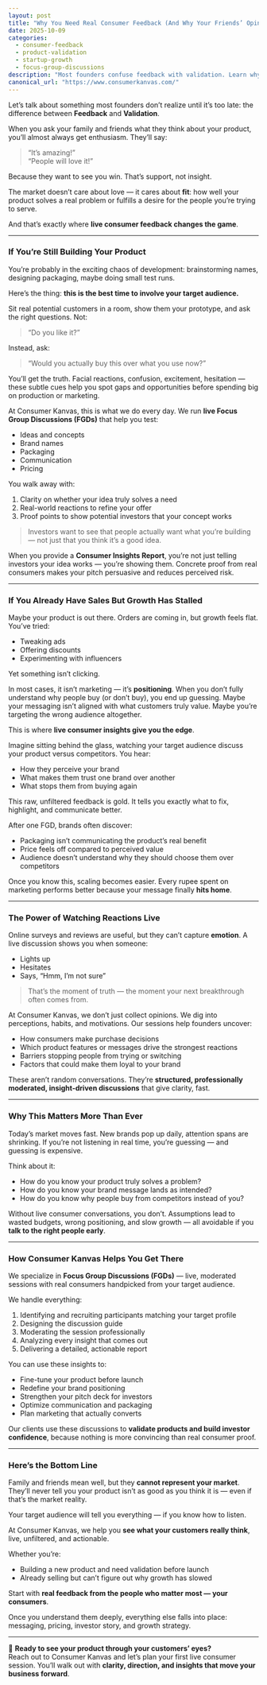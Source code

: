 ```yaml
---
layout: post
title: "Why You Need Real Consumer Feedback (And Why Your Friends’ Opinions Don’t Count)"
date: 2025-10-09
categories: 
  - consumer-feedback
  - product-validation
  - startup-growth
  - focus-group-discussions
description: "Most founders confuse feedback with validation. Learn why real-time consumer insights not friends’ opinions are the key to building, scaling, and positioning your product for growth and investor confidence."
canonical_url: "https://www.consumerkanvas.com/"
---
```


Let’s talk about something most founders don’t realize until it’s too late: the difference between **Feedback** and **Validation**.

When you ask your family and friends what they think about your product, you’ll almost always get enthusiasm. They’ll say:

> “It’s amazing!”  
> “People will love it!”

Because they want to see you win. That’s support, not insight.  

The market doesn’t care about love — it cares about **fit**: how well your product solves a real problem or fulfills a desire for the people you’re trying to serve.  

And that’s exactly where **live consumer feedback changes the game**.

---

### If You’re Still Building Your Product

You’re probably in the exciting chaos of development: brainstorming names, designing packaging, maybe doing small test runs.  

Here’s the thing: **this is the best time to involve your target audience.**

Sit real potential customers in a room, show them your prototype, and ask the right questions. Not:

> “Do you like it?”  

Instead, ask:

> “Would you actually buy this over what you use now?”  

You’ll get the truth. Facial reactions, confusion, excitement, hesitation — these subtle cues help you spot gaps and opportunities before spending big on production or marketing.

At Consumer Kanvas, this is what we do every day. We run **live Focus Group Discussions (FGDs)** that help you test:

- Ideas and concepts  
- Brand names  
- Packaging  
- Communication  
- Pricing  

You walk away with:

1. Clarity on whether your idea truly solves a need  
2. Real-world reactions to refine your offer  
3. Proof points to show potential investors that your concept works  

> Investors want to see that people actually want what you’re building — not just that you think it’s a good idea.

When you provide a **Consumer Insights Report**, you’re not just telling investors your idea works — you’re showing them. Concrete proof from real consumers makes your pitch persuasive and reduces perceived risk.  

---

### If You Already Have Sales But Growth Has Stalled

Maybe your product is out there. Orders are coming in, but growth feels flat. You’ve tried:

- Tweaking ads  
- Offering discounts  
- Experimenting with influencers  

Yet something isn’t clicking.  

In most cases, it isn’t marketing — it’s **positioning**. When you don’t fully understand why people buy (or don’t buy), you end up guessing. Maybe your messaging isn’t aligned with what customers truly value. Maybe you’re targeting the wrong audience altogether.  

This is where **live consumer insights give you the edge**.  

Imagine sitting behind the glass, watching your target audience discuss your product versus competitors. You hear:

- How they perceive your brand  
- What makes them trust one brand over another  
- What stops them from buying again  

This raw, unfiltered feedback is gold. It tells you exactly what to fix, highlight, and communicate better.

After one FGD, brands often discover:

- Packaging isn’t communicating the product’s real benefit  
- Price feels off compared to perceived value  
- Audience doesn’t understand why they should choose them over competitors  

Once you know this, scaling becomes easier. Every rupee spent on marketing performs better because your message finally **hits home**.  

---

### The Power of Watching Reactions Live

Online surveys and reviews are useful, but they can’t capture **emotion**. A live discussion shows you when someone:

- Lights up  
- Hesitates  
- Says, “Hmm, I’m not sure”  

> That’s the moment of truth — the moment your next breakthrough often comes from.

At Consumer Kanvas, we don’t just collect opinions. We dig into perceptions, habits, and motivations. Our sessions help founders uncover:

- How consumers make purchase decisions  
- Which product features or messages drive the strongest reactions  
- Barriers stopping people from trying or switching  
- Factors that could make them loyal to your brand  

These aren’t random conversations. They’re **structured, professionally moderated, insight-driven discussions** that give clarity, fast.

---

### Why This Matters More Than Ever

Today’s market moves fast. New brands pop up daily, attention spans are shrinking. If you’re not listening in real time, you’re guessing — and guessing is expensive.  

Think about it:

- How do you know your product truly solves a problem?  
- How do you know your brand message lands as intended?  
- How do you know why people buy from competitors instead of you?  

Without live consumer conversations, you don’t. Assumptions lead to wasted budgets, wrong positioning, and slow growth — all avoidable if you **talk to the right people early**.

---

### How Consumer Kanvas Helps You Get There

We specialize in **Focus Group Discussions (FGDs)** — live, moderated sessions with real consumers handpicked from your target audience.  

We handle everything:

1. Identifying and recruiting participants matching your target profile  
2. Designing the discussion guide  
3. Moderating the session professionally  
4. Analyzing every insight that comes out  
5. Delivering a detailed, actionable report  

You can use these insights to:

- Fine-tune your product before launch  
- Redefine your brand positioning  
- Strengthen your pitch deck for investors  
- Optimize communication and packaging  
- Plan marketing that actually converts  

Our clients use these discussions to **validate products and build investor confidence**, because nothing is more convincing than real consumer proof.

---

### Here’s the Bottom Line

Family and friends mean well, but they **cannot represent your market**. They’ll never tell you your product isn’t as good as you think it is — even if that’s the market reality.  

Your target audience will tell you everything — if you know how to listen.  

At Consumer Kanvas, we help you **see what your customers really think**, live, unfiltered, and actionable.

Whether you’re:

- Building a new product and need validation before launch  
- Already selling but can’t figure out why growth has slowed  

Start with **real feedback from the people who matter most — your consumers**.  

Once you understand them deeply, everything else falls into place: messaging, pricing, investor story, and growth strategy.

---

📩 **Ready to see your product through your customers’ eyes?**  
Reach out to Consumer Kanvas and let’s plan your first live consumer session. You’ll walk out with **clarity, direction, and insights that move your business forward**.
